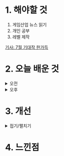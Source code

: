 
# 1. 해야할 것

1. 게임산업 뉴스 읽기 
2. 개인 공부  
3. 레벨 제작

[기사: 7월 기대작 한가득](https://www.gamemeca.com/view.php?gid=1750396)




# 2. 오늘 배운 것

<details>
<summary>오전</summary>

## 오늘의 뉴스
### 7월 기대작
![image](https://github.com/JM94Ent/TIL-WIL/assets/143363550/cec26661-0c78-4dcf-a593-19c196863416)
```

```
</details>


<details>
<summary>오후</summary>


</details>




# 3. 개선


<details>
<summary>접기/펼치기</summary>


</details>



# 4. 느낀점


